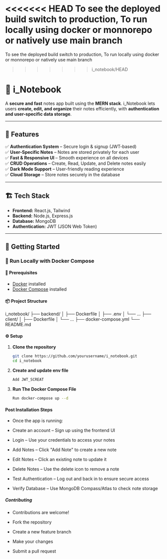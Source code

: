 <<<<<<< HEAD
To see the deployed build switch to production, To run locally using docker or monnorepo or natively use main branch
=======
To see the deployed build switch to production,
To run locally using docker or monnorepo or natively use main branch
>>>>>>> i_notebook/HEAD
# 📝 i_Notebook

A **secure and fast** notes app built using the **MERN stack**. i_Notebook lets users **create, edit, and organize** their notes efficiently, with **authentication and user-specific data storage**.

---

## 🚀 Features

✅ **Authentication System** – Secure login & signup (JWT-based)  
✅ **User-Specific Notes** – Notes are stored privately for each user  
✅ **Fast & Responsive UI** – Smooth experience on all devices  
✅ **CRUD Operations** – Create, Read, Update, and Delete notes easily  
✅ **Dark Mode Support** – User-friendly reading experience  
✅ **Cloud Storage** – Store notes securely in the database

---

## 🏗️ Tech Stack

- **Frontend:** React.js, Tailwind
- **Backend:** Node.js, Express.js
- **Database:** MongoDB
- **Authentication:** JWT (JSON Web Token)

---

## 🎯 Getting Started

### 🔹 Run Locally with Docker Compose

#### 🧰 Prerequisites

- [Docker](https://www.docker.com/) installed
- [Docker Compose](https://docs.docker.com/compose/) installed

#### 📦 Project Structure

i_notebook/ ├── backend/ │ ├── Dockerfile │ ├── .env │ └── ... ├── client/ │ ├── Dockerfile │ └── ... ├── docker-compose.yml └── README.md



#### ⚙️ Setup  

1. **Clone the repository**  
   ```bash
   git clone https://github.com/yourusername/i_notebook.git
   cd i_notebook


2. **Create and update env file**
   ```bash
   Add JWT_SCREAT

3. **Run The Docker Compose File**
   ```bash 
   Run docker-compose up --d

#### Post Installation Steps
- Once the app is running:

- Create an account – Sign up using the frontend UI

- Login – Use your credentials to access your notes

- Add Notes – Click "Add Note" to create a new note

- Edit Notes – Click an existing note to update it

- Delete Notes – Use the delete icon to remove a note

- Test Authentication – Log out and back in to ensure secure access

- Verify Database – Use MongoDB Compass/Atlas to check note storage

##### Contributing
- Contributions are welcome!

- Fork the repository

- Create a new feature branch

- Make your changes

- Submit a pull request
